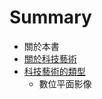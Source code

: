 # Summary

* 關於本書
* [關於科技藝術](/introduction/README.md)
* [科技藝術的類型](/forms-of-digital-art/README.md)
  * 數位平面影像



